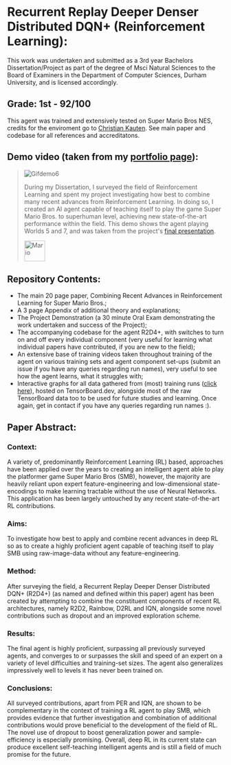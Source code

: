 # Recurrent Replay Deeper Denser Distributed DQN+ (Reinforcement Learning):

This work was undertaken and submitted as a 3rd year Bachelors Dissertation/Project as part of the degree of Msci Natural Sciences to the Board of Examiners in the Department of Computer Sciences, Durham University, and is licensed accordingly. 
## Grade: 1st - 92/100

This agent was trained and extensively tested on Super Mario Bros NES, credits for the enviroment go to [Christian Kauten](https://github.com/Kautenja/gym-super-mario-bros). See main paper and codebase for all references and accreditatons.

## Demo video (taken from my [portfolio page](https://github.com/shadowbourne)):
  > ![Gifdemo6](https://user-images.githubusercontent.com/18665030/136659042-7b071648-e77a-4fef-9757-9160d22ae2b0.gif)
  > 
  > During my Dissertation, I surveyed the field of Reinforcement Learning and spent my project investigating how best to combine many recent advances from Reinforcement Learning. In doing so, I created an AI agent capable of teaching itself to play the game Super Mario Bros. to superhuman level, achieving new state-of-the-art performance within the field. This demo shows the agent playing Worlds 5 and 7, and was taken from the project's [final presentation](https://github.com/shadowbourne/R2D4-RL/blob/main/Demonstration%20Final%20Presentation.pptx).
  > 
  > <img src="https://user-images.githubusercontent.com/18665030/136562342-ef434a45-5ffd-4d7c-858e-ceee3894eec4.png" width="48" title="Mario"/>

## Repository Contents:
* The main 20 page paper, Combining Recent Advances in Reinforcement Learning for Super Mario Bros.;
* A 3 page Appendix of additional theory and explanations;
* The Project Demonstration (a 30 minute Oral Exam demonstrating the work undertaken and success of the Project);
* The accompanying codebase for the agent R2D4+, with switches to turn on and off every individual component (very useful for learning what individual papers have contributed, if you are new to the field);
* An extensive base of training videos taken throughout training of the agent on various training sets and agent component set-ups (submit an issue if you have any queries regarding run names), very useful to see how the agent learns, what it struggles with;
* Interactive graphs for all data gathered from (most) training runs ([click here](https://tensorboard.dev/experiment/EyHmIrtQSyarXQGXzVL4gw/ "TensorBoard Graphs")), hosted on TensorBoard.dev, alongside most of the raw TensorBoard data too to be used for future studies and learning. Once again, get in contact if you have any queries regarding run names :).

## Paper Abstract:
### Context:
A  variety  of,  predominantly  Reinforcement  Learning  (RL)  based,  approaches have been applied over the years to creating an intelligent agent able to play the platformer game Super Mario Bros (SMB), however,  the majority are heavily reliant upon expert feature-engineering and low-dimensional state-encodings to make learning tractable without the use of Neural Networks.  This application has been largely untouched by any recent state-of-the-art RL contributions.
### Aims:
To investigate how best to apply and combine recent advances in deep RL so as to create a highly proficient agent capable of teaching itself to play SMB using raw-image-data without any feature-engineering.
### Method:
After surveying the field, a Recurrent Replay Deeper Denser Distributed DQN+ (R2D4+) (as named and defined within this paper) agent has been created by attempting to combine the constituent components of recent RL architectures, namely R2D2, Rainbow, D2RL and IQN, alongside some novel contributions such as dropout and an improved exploration scheme.
### Results:
The final agent is highly proficient, surpassing all previously surveyed agents, and converges to or surpasses the skill and speed of an expert on a variety of level difficulties and training-set sizes. The agent also generalizes impressively well to levels it has never been trained on.
### Conclusions:
All surveyed contributions, apart from PER and IQN, are shown to be complementary in the context of training a RL agent to play SMB, which provides evidence that further investigation and combination of additional contributions would prove beneficial to the development of the field of RL. The novel use of dropout to boost generalization power and sample-efficiency is especially promising. Overall, deep RL in its current state can produce excellent self-teaching intelligent agents and is still a field of much promise for the future.

